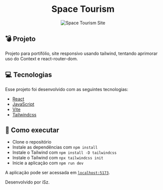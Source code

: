 <h1 align="center">Space Tourism</h1>

<p align="center">
  <img alt="Space Tourism Site" src="./public/images/pizza-kitchen.png">
</p>

## 💣 Projeto

Projeto para portifólio, site responsivo usando tailwind, tentando aprimorar uso do Context e react-router-dom.

## 💻 Tecnologias

Esse projeto foi desenvolvido com as seguintes tecnologias:

- [React](https://reactjs.org)
- [JavaScript](https://developer.mozilla.org/pt-BR/docs/Web/JavaScript)
- [Vite](https://vitejs.dev/)
- [Tailwindcss](https://tailwindcss.com)

## 🚀 Como executar

- Clone o repositório
- Instale as dependências com `npm install`
- Instale o Tailwind com `npm install -D tailwindcss`
- Instale o Tailwind com `npx tailwindcss init`
- Inicie a aplicação com `npm run dev`

A aplicação pode ser acessada em [`localhost:5173`](http://localhost:5173).

Desenvolvido por iSz.
